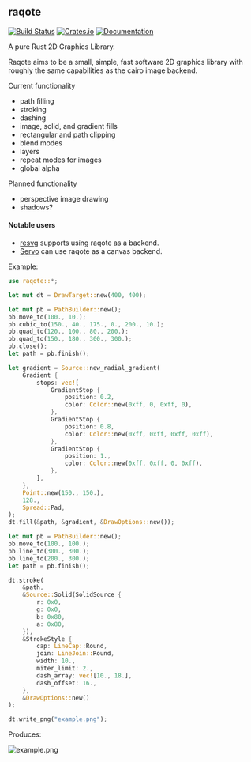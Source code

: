 ## raqote
[![Build Status](https://travis-ci.org/jrmuizel/raqote.svg?branch=master)](https://travis-ci.org/jrmuizel/raqote)
[![Crates.io](https://img.shields.io/crates/v/raqote.svg)](https://crates.io/crates/raqote)
[![Documentation](https://docs.rs/raqote/badge.svg)](https://docs.rs/raqote)


A pure Rust 2D Graphics Library.

Raqote aims to be a small, simple, fast software 2D graphics library with roughly
the same capabilities as the cairo image backend.

Current functionality
 - path filling
 - stroking
 - dashing
 - image, solid, and gradient fills
 - rectangular and path clipping
 - blend modes
 - layers
 - repeat modes for images
 - global alpha

Planned functionality
 - perspective image drawing
 - shadows?

#### Notable users
- [resvg](https://github.com/RazrFalcon/resvg) supports using raqote as a backend.
- [Servo](https://github.com/servo/servo) can use raqote as a canvas backend.

Example:

```rust
use raqote::*;

let mut dt = DrawTarget::new(400, 400);

let mut pb = PathBuilder::new();
pb.move_to(100., 10.);
pb.cubic_to(150., 40., 175., 0., 200., 10.);
pb.quad_to(120., 100., 80., 200.);
pb.quad_to(150., 180., 300., 300.);
pb.close();
let path = pb.finish();

let gradient = Source::new_radial_gradient(
    Gradient {
        stops: vec![
            GradientStop {
                position: 0.2,
                color: Color::new(0xff, 0, 0xff, 0),
            },
            GradientStop {
                position: 0.8,
                color: Color::new(0xff, 0xff, 0xff, 0xff),
            },
            GradientStop {
                position: 1.,
                color: Color::new(0xff, 0xff, 0, 0xff),
            },
        ],
    },
    Point::new(150., 150.),
    128.,
    Spread::Pad,
);
dt.fill(&path, &gradient, &DrawOptions::new());

let mut pb = PathBuilder::new();
pb.move_to(100., 100.);
pb.line_to(300., 300.);
pb.line_to(200., 300.);
let path = pb.finish();

dt.stroke(
    &path,
    &Source::Solid(SolidSource {
        r: 0x0,
        g: 0x0,
        b: 0x80,
        a: 0x80,
    }),
    &StrokeStyle {
        cap: LineCap::Round,
        join: LineJoin::Round,
        width: 10.,
        miter_limit: 2.,
        dash_array: vec![10., 18.],
        dash_offset: 16.,
    },
    &DrawOptions::new()
);

dt.write_png("example.png");
```

Produces:

![example.png](https://github.com/jrmuizel/raqote/raw/master/example.png)

